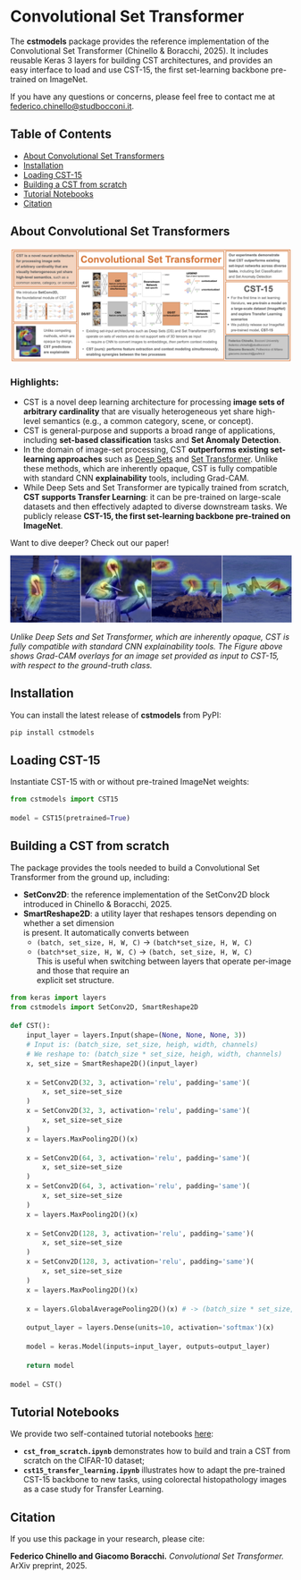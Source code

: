 # Convolutional Set Transformer

The **cstmodels** package provides the reference implementation of the Convolutional Set Transformer (Chinello & Boracchi, 2025). It includes reusable Keras 3 layers for building CST architectures, and provides an easy interface to load and use CST-15, the first set-learning backbone pre-trained on ImageNet.

If you have any questions or concerns, please feel free to contact me at federico.chinello@studbocconi.it.

## Table of Contents
- [About Convolutional Set Transformers](#about-convolutional-set-transformers)
- [Installation](#installation)
- [Loading CST-15](#loading-cst-15)
- [Building a CST from scratch](#building-a-cst-from-scratch)
- [Tutorial Notebooks](#tutorial-notebooks)
- [Citation](#citation)

## About Convolutional Set Transformers

![](https://raw.githubusercontent.com/chinefed/convolutional-set-transformer/c8329b2508e4d503a95931fdec77dbc64732e5c6/assets/summary.png)

### Highlights:
- CST is a novel deep learning architecture for processing **image sets of arbitrary cardinality** that are visually heterogeneous yet share high-level semantics (e.g., a common category, scene, or concept).
- CST is general-purpose and supports a broad range of applications, including **set-based classification** tasks and **Set Anomaly Detection**.
- In the domain of image-set processing, CST **outperforms existing set-learning approaches** such as [Deep Sets](https://arxiv.org/abs/1703.06114) and [Set Transformer](https://arxiv.org/abs/1810.00825). Unlike these methods, which are inherently opaque, CST is fully compatible with standard CNN **explainability** tools, including Grad-CAM.
- While Deep Sets and Set Transformer are typically trained from scratch, **CST supports Transfer Learning**: it can be pre-trained on large-scale datasets and then effectively adapted to diverse downstream tasks. We publicly release **CST-15, the first set-learning backbone pre-trained on ImageNet**.

Want to dive deeper? Check out our paper!

![](https://raw.githubusercontent.com/chinefed/convolutional-set-transformer/c8329b2508e4d503a95931fdec77dbc64732e5c6/assets/gradcams.png)

*Unlike Deep Sets and Set Transformer, which are inherently opaque, CST is fully compatible with standard CNN explainability tools. The Figure above shows Grad-CAM overlays for an image set provided as input to CST-15, with respect to the ground-truth class.*

## Installation

You can install the latest release of **cstmodels** from PyPI:

```bash
pip install cstmodels
```

## Loading CST-15

Instantiate CST-15 with or without pre-trained ImageNet weights:

```python
from cstmodels import CST15

model = CST15(pretrained=True)
```

## Building a CST from scratch

The package provides the tools needed to build a Convolutional Set Transformer from the ground up, including:

- **SetConv2D**: the reference implementation of the SetConv2D block introduced in Chinello & Boracchi, 2025.  
- **SmartReshape2D**: a utility layer that reshapes tensors depending on whether a set dimension  
  is present. It automatically converts between  
  - `(batch, set_size, H, W, C)` → `(batch*set_size, H, W, C)`  
  - `(batch*set_size, H, W, C)` → `(batch, set_size, H, W, C)`  
  This is useful when switching between layers that operate per-image and those that require an  
  explicit set structure.

```python
from keras import layers
from cstmodels import SetConv2D, SmartReshape2D

def CST():
    input_layer = layers.Input(shape=(None, None, None, 3))
    # Input is: (batch_size, set_size, heigh, width, channels)
    # We reshape to: (batch_size * set_size, heigh, width, channels)
    x, set_size = SmartReshape2D()(input_layer)

    x = SetConv2D(32, 3, activation='relu', padding='same')(
        x, set_size=set_size
    )
    x = SetConv2D(32, 3, activation='relu', padding='same')(
        x, set_size=set_size
    )
    x = layers.MaxPooling2D()(x)

    x = SetConv2D(64, 3, activation='relu', padding='same')(
        x, set_size=set_size
    )
    x = SetConv2D(64, 3, activation='relu', padding='same')(
        x, set_size=set_size
    )
    x = layers.MaxPooling2D()(x)

    x = SetConv2D(128, 3, activation='relu', padding='same')(
        x, set_size=set_size
    )
    x = SetConv2D(128, 3, activation='relu', padding='same')(
        x, set_size=set_size
    )
    x = layers.MaxPooling2D()(x)

    x = layers.GlobalAveragePooling2D()(x) # -> (batch_size * set_size, channels)

    output_layer = layers.Dense(units=10, activation='softmax')(x)

    model = keras.Model(inputs=input_layer, outputs=output_layer)

    return model

model = CST()
```

## Tutorial Notebooks

We provide two self-contained tutorial notebooks [here](https://github.com/chinefed/convolutional-set-transformer):  
- **`cst_from_scratch.ipynb`** demonstrates how to build and train a CST from scratch on the CIFAR-10 dataset;  
- **`cst15_transfer_learning.ipynb`** illustrates how to adapt the pre-trained CST-15 backbone to new tasks, using colorectal histopathology images as a case study for Transfer Learning.

## Citation

If you use this package in your research, please cite:

**Federico Chinello and Giacomo Boracchi.** *Convolutional Set Transformer.* ArXiv preprint, 2025.
